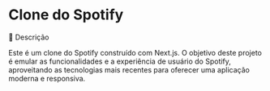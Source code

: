 # Clone do Spotify

🎵 Descrição

Este é um clone do Spotify construído com Next.js. O objetivo deste projeto é emular as funcionalidades e a experiência de usuário do Spotify, aproveitando as tecnologias mais recentes para oferecer uma aplicação moderna e responsiva.

